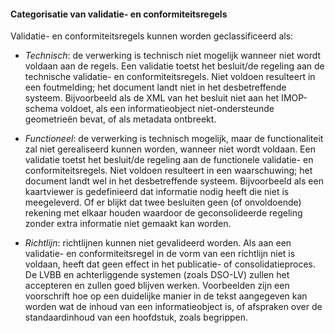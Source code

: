 #### Categorisatie van validatie- en conformiteitsregels 

Validatie- en conformiteitsregels kunnen worden geclassificeerd als: 

-   *Technisch*: de verwerking is technisch niet mogelijk wanneer niet wordt
    voldaan aan de regels. Een validatie toetst het besluit/de regeling aan de
    technische validatie- en conformiteitsregels. Niet voldoen resulteert in een
    foutmelding; het document landt niet in het desbetreffende systeem.
    Bijvoorbeeld als de XML van het besluit niet aan het IMOP-schema voldoet,
    als een informatieobject niet-ondersteunde geometrieën bevat, of als
    metadata ontbreekt. 

-   *Functioneel*: de verwerking is technisch mogelijk, maar de functionaliteit
    zal niet gerealiseerd kunnen worden, wanneer niet wordt voldaan. Een
    validatie toetst het besluit/de regeling aan de functionele validatie- en
    conformiteitsregels. Niet voldoen resulteert in een waarschuwing; het
    document landt wel in het desbetreffende systeem. Bijvoorbeeld als een
    kaartviewer is gedefinieerd dat informatie nodig heeft die niet is
    meegeleverd. Of er blijkt dat twee besluiten geen (of onvoldoende) rekening
    met elkaar houden waardoor de geconsolideerde regeling zonder extra
    informatie niet gemaakt kan worden. 

-   *Richtlijn*: richtlijnen kunnen niet gevalideerd worden. Als aan een
    validatie- en conformiteitsregel in de vorm van een richtlijn niet is
    voldaan, heeft dat geen effect in het publicatie- of consolidatieproces. De
    LVBB en achterliggende systemen (zoals DSO-LV) zullen het accepteren en
    zullen goed blijven werken. Voorbeelden zijn een voorschrift hoe op een
    duidelijke manier in de tekst aangegeven kan worden wat de inhoud van een
    informatieobject is, of afspraken over de standaardinhoud van een hoofdstuk,
    zoals begrippen. 

